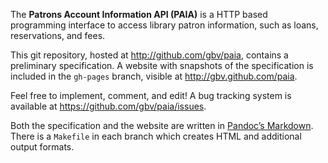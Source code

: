 The **Patrons Account Information API (PAIA)** is a HTTP based programming
interface to access library patron information, such as loans, reservations,
and fees. 

This git repository, hosted at http://github.com/gbv/paia, contains a 
preliminary specification. A website with snapshots of the specification
is included in the `gh-pages` branch, visible at http://gbv.github.com/paia.

Feel free to implement, comment, and edit! A bug tracking system is available
at https://github.com/gbv/paia/issues.

Both the specification and the website are written in
[Pandoc’s Markdown](http://johnmacfarlane.net/pandoc/demo/example9/pandocs-markdown.html).
There is a `Makefile` in each branch which creates HTML and additional output formats.
